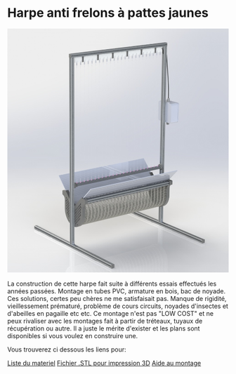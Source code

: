 # Harpe anti frelons à pattes jaunes

![This is an image](https://github.com/Ratamuse/Harpe/blob/main/Harpe%20ruches/Images/Harpe8.JPG)

La construction de cette harpe fait suite à différents essais effectués les années passées. Montage en tubes PVC, armature en bois, bac de noyade. Ces solutions, certes peu chères ne me satisfaisait pas. Manque de rigidité, vieillessement prématuré, problème de cours circuits, noyades d'insectes et d'abeilles en pagaille etc etc. 
Ce montage n'est pas "LOW COST" et ne peux rivaliser avec les montages fait à partir de tréteaux, tuyaux de récupération ou autre. Il a juste le mérite d'exister et les plans sont disponibles si vous voulez en construire une. 


Vous trouverez ci dessous les liens pour:

[Liste du materiel]( https://github.com/Ratamuse/Harpe/blob/main/Harpe%20ruches/Materiel.md)
[Fichier .STL pour impression 3D](https://github.com/Ratamuse/Harpe/tree/main/Harpe%20ruches/Fichiers%203d/harpe%20alu)
[Aide au montage](https://github.com/Ratamuse/Harpe/blob/main/Harpe%20ruches/Fichiers%203d/harpe%20alu/Construction.md)